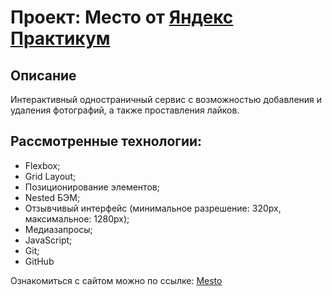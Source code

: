 # Проект: Место от [Яндекс Практикум](https://practicum.yandex.ru/)

## Описание
 
 Интерактивный одностраничный сервис с возможностью добавления и удаления фотографий, а также проставления лайков. 

## Рассмотренные технологии:

* Flexbox;
* Grid Layout;
* Позиционирование элементов;
* Nested БЭМ;
* Отзывчивый интерфейс (минимальное разрешение: 320px, максимальное: 1280px);
* Медиазапросы;
* JavaScript;
* Git;
* GitHub

Ознакомиться с сайтом можно по ссылке:
[Mesto](https://elya-i.github.io/mesto/)